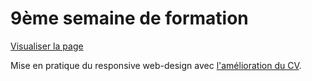 # 9ème semaine de formation

[Visualiser la page](http://htmlpreview.github.io/?https://github.com/simplon-davidt/simplon-sem09/blob/master/index.html)

Mise en pratique du responsive web-design avec [l'amélioration du CV](http://simplon-davidt.github.io).
